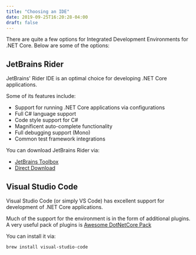 ```yaml
---
title: "Choosing an IDE"
date: 2019-09-25T16:20:28-04:00
draft: false
---
```


There are quite a few options for Integrated Development Environments
for .NET Core. Below are some of the options:

## JetBrains Rider

JetBrains' Rider IDE is an optimal choice for developing .NET Core applications.

Some of its features include:

- Support for running .NET Core applications via configurations
- Full C# language support
- Code style support for C#
- Magnificent auto-complete functionality
- Full debugging support (Mono)
- Common test framework integrations

You can download JetBrains Rider via:

- [JetBrains Toolbox](https://www.jetbrains.com/toolbox/app/)
- [Direct Download](https://www.jetbrains.com/rider/)

## Visual Studio Code

Visual Studio Code (or simply VS Code) has excellent support for development of .NET Core 
applications.

Much of the support for the environment is in the form of additional plugins.
A very useful pack of plugins is [Awesome DotNetCore Pack](https://marketplace.visualstudio.com/items?itemName=salbert.awesome-dotnetcore-pack)

You can install it via:

```bash
brew install visual-studio-code
```
